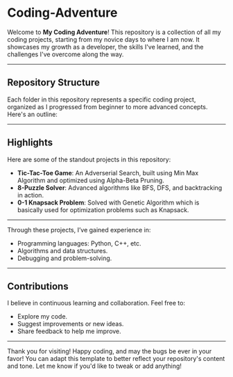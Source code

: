 # Coding-Adventure

Welcome to **My Coding Adventure**! This repository is a collection of all my coding projects, starting from my novice days to where I am now. It showcases my growth as a developer, the skills I've learned, and the challenges I've overcome along the way.

---

## Repository Structure

Each folder in this repository represents a specific coding project, organized as I progressed from beginner to more advanced concepts. Here's an outline:

---

## Highlights

Here are some of the standout projects in this repository:
- **Tic-Tac-Toe Game**: An Adverserial Search, built using Min Max Algorithm and optimized using Alpha-Beta Pruning.  
- **8-Puzzle Solver**: Advanced algorithms like BFS, DFS, and backtracking in action.
- **0-1 Knapsack Problem**: Solved with Genetic Algorithm which is basically used for optimization problems such as Knapsack.
 
---

Through these projects, I’ve gained experience in:
- Programming languages: Python, C++, etc.
- Algorithms and data structures.
- Debugging and problem-solving.

---

##  Contributions

I believe in continuous learning and collaboration. Feel free to:
- Explore my code.
- Suggest improvements or new ideas.
- Share feedback to help me improve.

---

Thank you for visiting!
Happy coding, and may the bugs be ever in your favor!
You can adapt this template to better reflect your repository's content and tone. Let me know if you'd like to tweak or add anything!
